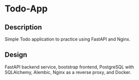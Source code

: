 # Todo-App

## Description
Simple Todo application to practice using FastAPI and Nginx.

## Design
FastAPI backend service, bootstrap frontend, PostgreSQL with SQLAlchemy, Alembic, Nginx as a reverse proxy, and Docker.
